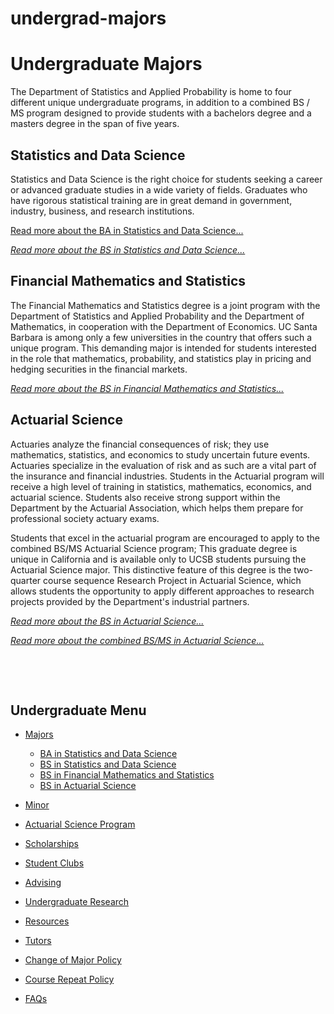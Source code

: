# undergrad-majors

# Undergraduate Majors

The Department of Statistics and Applied Probability is home to four different unique undergraduate programs, in addition to a combined BS / MS program designed to provide students with a bachelors degree and a masters degree in the span of five years.

## Statistics and Data Science

Statistics and Data Science is the right choice for students seeking a career or advanced graduate studies in a wide variety of fields. Graduates who have rigorous statistical training are in great demand in government, industry, business, and research institutions.

[Read more about the BA in Statistics and Data Science...](/undergrad/majors/ba)

[*Read more about the BS in Statistics and Data Science...*](/undergrad/majors/bs-ss)

## Financial Mathematics and Statistics

The Financial Mathematics and Statistics degree is a joint program with the Department of Statistics and Applied Probability and the Department of Mathematics, in cooperation with the Department of Economics. UC Santa Barbara is among only a few universities in the country that offers such a unique program. This demanding major is intended for students interested in the role that mathematics, probability, and statistics play in pricing and hedging securities in the financial markets.

[*Read more about the BS in Financial Mathematics and Statistics...*](/undergrad/majors/bs-fms)

## Actuarial Science

Actuaries analyze the financial consequences of risk; they use mathematics, statistics, and economics to study uncertain future events. Actuaries specialize in the evaluation of risk and as such are a vital part of the insurance and financial industries. Students in the Actuarial program will receive a high level of training in statistics, mathematics, economics, and actuarial science. Students also receive strong support within the Department by the Actuarial Association, which helps them prepare for professional society actuary exams.

Students that excel in the actuarial program are encouraged to apply to the combined BS/MS Actuarial Science program; This graduate degree is unique in California and is available only to UCSB students pursuing the Actuarial Science major. This distinctive feature of this degree is the two-quarter course sequence Research Project in Actuarial Science, which allows students the opportunity to apply different approaches to research projects provided by the Department's industrial partners.

[*Read more about the BS in Actuarial Science...*](/undergrad/actuarial-science/bs)

[*Read more about the combined BS/MS in Actuarial Science...*](/undergrad/actuarial-science/bs-ms)

 

 

## Undergraduate Menu

- [Majors](/undergrad/majors "Undergraduate Majors")
  
  - [BA in Statistics and Data Science](/undergrad/majors/ba "BA in Statistics and Data Science")
  - [BS in Statistics and Data Science](/undergrad/majors/bs-ss "BS in Statistics and Data Science")
  - [BS in Financial Mathematics and Statistics](/undergrad/majors/bs-fms "BS in Financial Mathematics and Statistics")
  - [BS in Actuarial Science](/undergrad/actuarial-science/bs "BS in Actuarial Science")
- [Minor](/undergrad/minor "Minor in Statistical Science")
- [Actuarial Science Program](/undergrad/actuarial-science "Actuarial Science Program")
- [Scholarships](/undergrad/scholarships "Undergraduate Scholarships")
- [Student Clubs](/undergrad/student-clubs "Student Clubs")
- [Advising](/undergrad/advising "Undergraduate Advising")
- [Undergraduate Research](/undergrad/research "Undergraduate Research")
- [Resources](/undergrad/resources "Undergraduate Resources")
- [Tutors](/undergrad/tutors "Tutors")
- [Change of Major Policy](/undergrad/major-change "Change of Major Policy")
- [Course Repeat Policy](/undergrad/course-repeat "Course Repeat Policy")
- [FAQs](/undergrad/faqs "Undergraduate FAQs")